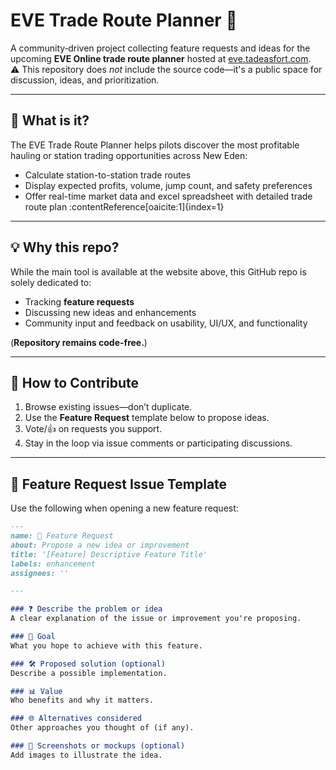 # EVE Trade Route Planner 🛫

A community‑driven project collecting feature requests and ideas for the upcoming **EVE Online trade route planner** hosted at [eve.tadeasfort.com](https://eve.tadeasfort.com).  
⚠️ This repository does *not* include the source code—it's a public space for discussion, ideas, and prioritization.

---

## 📌 What is it?

The EVE Trade Route Planner helps pilots discover the most profitable hauling or station trading opportunities across New Eden:

- Calculate station-to-station trade routes  
- Display expected profits, volume, jump count, and safety preferences  
- Offer real-time market data and excel spreadsheet with detailed trade route plan :contentReference[oaicite:1]{index=1}

---

## 💡 Why this repo?

While the main tool is available at the website above, this GitHub repo is solely dedicated to:

- Tracking **feature requests**  
- Discussing new ideas and enhancements  
- Community input and feedback on usability, UI/UX, and functionality

(**Repository remains code-free.**)

---

## 📘 How to Contribute

1. Browse existing issues—don’t duplicate.  
2. Use the **Feature Request** template below to propose ideas.  
3. Vote/👍 on requests you support.  
4. Stay in the loop via issue comments or participating discussions.

---

## 🧩 Feature Request Issue Template

Use the following when opening a new feature request:

```markdown
---
name: 🚀 Feature Request
about: Propose a new idea or improvement
title: '[Feature] Descriptive Feature Title'
labels: enhancement
assignees: ''

---

### ❓ Describe the problem or idea
A clear explanation of the issue or improvement you're proposing.

### 🎯 Goal
What you hope to achieve with this feature.

### 🛠 Proposed solution (optional)
Describe a possible implementation.

### 📊 Value
Who benefits and why it matters.

### 🌐 Alternatives considered
Other approaches you thought of (if any).

### 📸 Screenshots or mockups (optional)
Add images to illustrate the idea.

